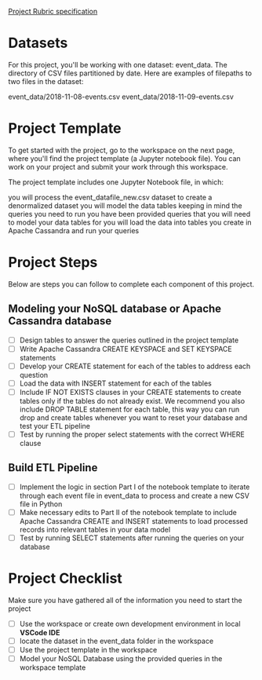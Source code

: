 [Project Rubric specification](https://review.udacity.com/#!/rubrics/2475/view)

# Datasets
For this project, you'll be working with one dataset: event_data. The directory of CSV files partitioned by date. Here are examples of filepaths to two files in the dataset:

event_data/2018-11-08-events.csv
event_data/2018-11-09-events.csv

# Project Template
To get started with the project, go to the workspace on the next page, where you'll find the project template (a Jupyter notebook file). You can work on your project and submit your work through this workspace.

The project template includes one Jupyter Notebook file, in which:

you will process the event_datafile_new.csv dataset to create a denormalized dataset
you will model the data tables keeping in mind the queries you need to run
you have been provided queries that you will need to model your data tables for
you will load the data into tables you create in Apache Cassandra and run your queries

# Project Steps
Below are steps you can follow to complete each component of this project.

## Modeling your NoSQL database or Apache Cassandra database
- [ ] Design tables to answer the queries outlined in the project template
- [ ] Write Apache Cassandra CREATE KEYSPACE and SET KEYSPACE statements
- [ ] Develop your CREATE statement for each of the tables to address each question
- [ ] Load the data with INSERT statement for each of the tables
- [ ] Include IF NOT EXISTS clauses in your CREATE statements to create tables only if the tables do not already exist. We recommend you also include DROP TABLE statement for each table, this way you can run drop and create tables whenever you want to reset your database and test your ETL pipeline
- [ ] Test by running the proper select statements with the correct WHERE clause
## Build ETL Pipeline
- [ ] Implement the logic in section Part I of the notebook template to iterate through each event file in event_data to process and create a new CSV file in Python
- [ ] Make necessary edits to Part II of the notebook template to include Apache Cassandra CREATE and INSERT statements to load processed records into relevant tables in your data model
- [ ] Test by running SELECT statements after running the queries on your database

# Project Checklist
Make sure you have gathered all of the information you need to start the project
- [ ] Use the workspace or create own development environment in local **VSCode IDE**
- [ ] locate the dataset in the event_data folder in the workspace
- [ ] Use the project template in the workspace
- [ ] Model your NoSQL Database using the provided queries in the workspace template
